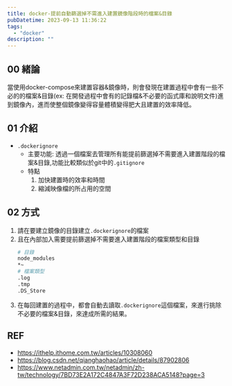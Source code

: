 ```yaml
---
title: docker-提前自動篩選掉不需進入建置鏡像階段時的檔案&目錄
pubDatetime: 2023-09-13 11:36:22
tags:
  - "docker"
description: ""
---
```


## 00 緒論

當使用docker-compose來建置容器&鏡像時，則會發現在建置過程中會有一些不必的的檔案&目錄(ex:
在開發過程中會有的記錄檔&不必要的函式庫和說明文件)進到鏡像內，進而使整個鏡像變得容量體積變得肥大且建置的效率降低。

## 01 介紹

- `.dockerignore`
  - 主要功能:
    透過一個檔案去管理所有能提前篩選掉不需要進入建置階段的檔案&目錄,功能比較類似於git中的`.gitignore`
  - 特點
    1. 加快建置時的效率和時間
    2. 縮減映像檔的所占用的空間

## 02 方式

1. 請在要建立鏡像的目錄建立`.dockerignore`的檔案
2. 且在內部加入需要提前篩選掉不需要進入建置階段的檔案類型和目錄
   ```bash
   # 目錄
   node_modules
   *~
   # 檔案類型
   .log
   .tmp
   .DS_Store
   ```
3. 在每回建置的過程中，都會自動去讀取`.dockerignore`這個檔案，來進行挑除不必要的檔案&目錄，來達成所需的結果。

## REF

- https://ithelp.ithome.com.tw/articles/10308060
- https://blog.csdn.net/qianghaohao/article/details/87902806
- https://www.netadmin.com.tw/netadmin/zh-tw/technology/7BD73E2A172C4847A3F72D238ACA5148?page=3
